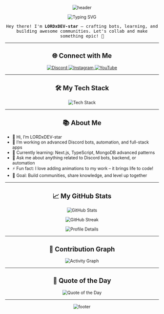 <!-- 🌟 LORDxDEV-star Profile README 🌟 -->

<!-- 🌈 Animated Header Banner -->
<p align="center">
  <img src="https://capsule-render.vercel.app/api?type=waving&height=200&text=LORDxDEV-star&fontAlign=50&fontAlignY=40&color=gradient&desc=Building%20bots%20and%20communities%20with%20style!&descAlign=50&descAlignY=55" alt="header" />
</p>

<!-- ✍️ Typing animation -->
<p align="center">
  <img src="https://readme-typing-svg.demolab.com?font=Fira+Code&size=24&duration=3000&pause=1000&color=58A6FF&center=true&vCenter=true&width=600&height=45&lines=Full-Stack+Developer;Discord+Bot+Developer;Open+Source+Contributor;Always+Learning+and+Creating" alt="Typing SVG" />
</p>

<!-- 💫 Welcome message -->
<p align="center">
  <samp>
    Hey there! I'm <b>LORDxDEV-star</b> – crafting bots, learning, and building awesome communities. Let's collab and make something epic! 🚀
  </samp>
</p>

---

<!-- 🌐 Social Links -->
<h2 align="center">🌐 Connect with Me</h2>
<p align="center">
  <a href="https://discord.gg/lunardevs" target="_blank">
    <img src="https://img.shields.io/badge/Discord-5865F2?style=for-the-badge&logo=discord&logoColor=white" alt="Discord" />
  </a>
  <a href="https://www.instagram.com/1lordxdev1/" target="_blank">
    <img src="https://img.shields.io/badge/Instagram-E4405F?style=for-the-badge&logo=instagram&logoColor=white" alt="Instagram" />
  </a>
  <a href="https://youtube.com/@devtopibaaz?si=WOOMtE-W57v6yyRZ" target="_blank">
    <img src="https://img.shields.io/badge/YouTube-FF0000?style=for-the-badge&logo=youtube&logoColor=white" alt="YouTube" />
  </a>
</p>

---

<!-- 🛠️ Tech Stack -->
<h2 align="center">🛠️ My Tech Stack</h2>
<p align="center">
  <img src="https://skillicons.dev/icons?i=js,ts,react,nodejs,express,mongodb,python,discord,git,github,vscode,html,css" alt="Tech Stack" />
</p>

---

<!-- 📚 About Me -->
<h2 align="center">📚 About Me</h2>

- 👋 Hi, I’m LORDxDEV-star  
- 🔭 I’m working on advanced Discord bots, automation, and full-stack apps  
- 🌱 Currently learning: Next.js, TypeScript, MongoDB advanced patterns  
- 💬 Ask me about anything related to Discord bots, backend, or automation  
- ⚡ Fun fact: I love adding animations to my work – it brings life to code!  
- 🎯 Goal: Build communities, share knowledge, and level up together  

---

<!-- 📈 GitHub Stats -->
<h2 align="center">📈 My GitHub Stats</h2>
<p align="center">
  <img src="https://github-readme-stats.vercel.app/api?username=LORDxDEV-star&show_icons=true&theme=tokyonight&hide_border=true&count_private=true&border_radius=15" alt="GitHub Stats" />
</p>
<p align="center">
  <img src="https://github-readme-streak-stats.herokuapp.com?user=LORDxDEV-star&theme=tokyonight&hide_border=true&stroke=58A6FF&ring=58A6FF&fire=58A6FF" alt="GitHub Streak" />
</p>
<p align="center">
  <img src="https://github-profile-summary-cards.vercel.app/api/cards/profile-details?username=LORDxDEV-star&theme=github_dark" alt="Profile Details" />
</p>

---

<!-- 🌟 Contribution Graph -->
<h2 align="center">🌟 Contribution Graph</h2>
<p align="center">
  <img src="https://github-readme-activity-graph.vercel.app/graph?username=LORDxDEV-star&bg_color=1e1e2f&color=58A6FF&line=00f7ff&point=ffffff&hide_border=true" alt="Activity Graph" />
</p>

---

<!-- 🎨 Quote of the Day -->
<h2 align="center">🎨 Quote of the Day</h2>
<p align="center">
  <img src="https://quotes-github-readme.vercel.app/api?type=horizontal&theme=tokyonight&quote=Stay%20hungry,%20stay%20foolish!" alt="Quote of the Day" />
</p>

---

<!-- 🎆 Final Footer -->
<p align="center">
  <img src="https://capsule-render.vercel.app/api?type=waving&height=120&section=footer&color=gradient" alt="footer" />
</p>

